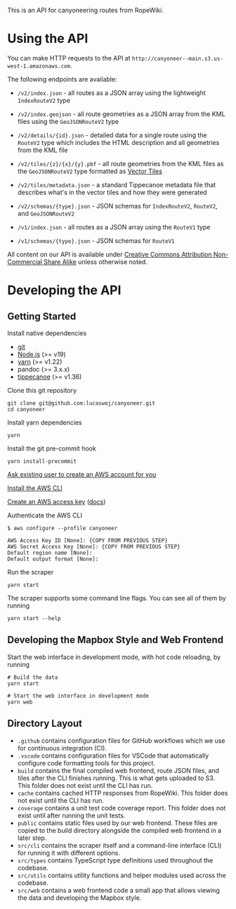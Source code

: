 This is an API for canyoneering routes from RopeWiki.

# Using the API

You can make HTTP requests to the API at `http://canyoneer--main.s3.us-west-1.amazonaws.com`.

The following endpoints are available:

- `/v2/index.json` - all routes as a JSON array using the lightweight `IndexRouteV2` type
- `/v2/index.geojson` - all route geometries as a JSON array from the KML files using the `GeoJSONRouteV2` type
- `/v2/details/{id}.json` - detailed data for a single route using the `RouteV2` type which includes the HTML description and all geometries from the KML file
- `/v2/tiles/{z}/{x}/{y}.pbf` - all route geometries from the KML files as the `GeoJSONRouteV2` type formatted as [Vector Tiles](https://github.com/mapbox/vector-tile-spec/)
- `/v2/tiles/metadata.json` - a standard Tippecanoe metadata file that describes what's in the vector tiles and how they were generated
- `/v2/schemas/{type}.json` - JSON schemas for `IndexRouteV2`, `RouteV2`, and `GeoJSONRouteV2`

- `/v1/index.json` - all routes as a JSON array using the `RouteV1` type
- `/v1/schemas/{type}.json` - JSON schemas for `RouteV1`

All content on our API is available under [Creative Commons Attribution Non-Commercial Share Alike](http://creativecommons.org/licenses/by-nc-sa/3.0/) unless otherwise noted.

# Developing the API

## Getting Started

Install native dependencies

- [git](https://git-scm.com)
- [Node.js](https://nodejs.org/en) (>= v19)
- [yarn](https://yarnpkg.com/) (>= v1.22)
- pandoc (>= 3.x.x)
- [tippecanoe](https://github.com/mapbox/tippecanoe) (>= v1.36)

Clone this git repository

```
git clone git@github.com:lucaswoj/canyoneer.git
cd canyoneer
```

Install yarn dependencies

```
yarn
```

Install the git pre-commit hook

```
yarn install-precommit
```

[Ask existing user to create an AWS account for you](https://us-east-1.console.aws.amazon.com/singlesignon/home?region=us-east-1&userCreationOrigin=IAM#!/instances/72232ee7076fe391/users)

[Install the AWS CLI](https://docs.aws.amazon.com/cli/latest/userguide/getting-started-install.html)

[Create an AWS access key](https://us-east-1.console.aws.amazon.com/iam/home#/security_credentials) ([docs](https://docs.aws.amazon.com/IAM/latest/UserGuide/id_credentials_access-keys.html#Using_CreateAccessKey))

Authenticate the AWS CLI

```
$ aws configure --profile canyoneer

AWS Access Key ID [None]: {COPY FROM PREVIOUS STEP}
AWS Secret Access Key [None]: {COPY FROM PREVIOUS STEP}
Default region name [None]:
Default output format [None]:
```

Run the scraper

```
yarn start
```

The scraper supports some command line flags. You can see all of them by running

```
yarn start --help
```

## Developing the Mapbox Style and Web Frontend

Start the web interface in development mode, with hot code reloading, by running

```
# Build the data
yarn start

# Start the web interface in development mode
yarn web
```

## Directory Layout

- `.github` contains configuration files for GitHub workflows which we use for continuous integration (CI).
- `.vscode` contains configuration files for VSCode that automatically configure code formatting tools for this project.
- `build` contains the final compiled web frontend, route JSON files, and tiles after the CLI finishes running. This is what gets uploaded to S3. This folder does not exist until the CLI has run.
- `cache` contains cached HTTP responses from RopeWiki. This folder does not exist until the CLI has run.
- `coverage` contains a unit test code coverage report. This folder does not exist until after running the unit tests.
- `public` contains static files used by our web frontend. These files are copied to the build directory alongside the compiled web frontend in a later step.
- `src/cli` contains the scraper itself and a command-line interface (CLI) for running it with different options.
- `src/types` contains TypeScript type definitions used throughout the codebase.
- `src/utils` contains utility functions and helper modules used across the codebase.
- `src/web` contains a web frontend code a small app that allows viewing the data and developing the Mapbox style.
